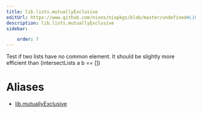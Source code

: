 ```yaml
---
title: lib.lists.mutuallyExclusive
editUrl: https://www.github.com/nixos/nixpkgs/blob/master/undefined#L1091C23
description: lib.lists.mutuallyExclusive
sidebar:

    order: 7
---
```


Test if two lists have no common element.
It should be slightly more efficient than (intersectLists a b == [])


# Aliases

- [lib.mutuallyExclusive](/nix-doc-comments/reference/lib/lib-mutuallyexclusive)


